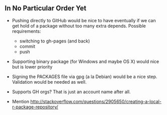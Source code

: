 
## In No Particular Order Yet

- Pushing directly to GitHub would be nice to have eventually if we can get
  hold of a package without too many extra depends. Possible requirements:
  + switching to gh-pages (and back)
  + commit
  + push

- Supporting binary package (for Windows and maybe OS X) would nice but is
  lower priority 

- Signing the PACKAGES file via gpg (a la Debian) would be a nice
  step. Validation would be needed as well.

- Supports GH orgs? That is just an account name after all.

- Mention http://stackoverflow.com/questions/2905650/creating-a-local-r-package-repository/

